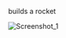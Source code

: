 builds a rocket

![Screenshot_1](https://user-images.githubusercontent.com/108269822/210437200-1f26bf40-35e6-4470-b7d7-f2702175ad8b.png)
